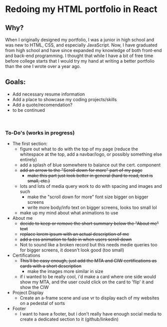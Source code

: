 # Redoing my HTML portfolio in React 

## Why? 
When I originally designed my portfolio, I was a junior in high school and was new to HTML, CSS, and especially JavaScript. Now, I have graduated from high school and have since expanded my knowledge of both front-end and back-end programming. I thought that while I have a bit of free time before college starts that I would try my hand at writing a better portfolio than the one I wrote over a year ago. 

## Goals: 
- Add necessary resume information 
- Add a place to showcase my coding projects/skills 
- Add a quote/recomendation? 
- to be continued 

<br>

### To-Do's (works in progress) 
- The first section: 
    - figure out what to do with the top of my page (reduce the whitespace at the top, add a navbar/logo, or possibly something else entirely)
    - add a splash of blue somewhere to balance out the cert. component 
    - ~~add an arrow to the "Scroll down for more" part of my page~~
        - ~~make this part just look better in general (hard to read, text is small, etc.)~~
    - lots and lots of media query work to do with spacing and images and such 
        - make the "scroll down for more" font size bigger on bigger screens 
        - write more body/info text on bigger screens, looks too small lol 
    - make up my mind about what animations to use 
- About me
    - ~~decide to keep or remove the short summary below the "About me" text~~
    - ~~replace lorem ipsum with an actual description of me~~
    - ~~add a css animation to fade in when users scroll down~~
    - Not to sound like a broken record but this needs medie queries too for bigger screens, it doesn't look good (too small) 
- Certifications 
    - ~~This'll be easy enough, just add the MTA and CIW certifications as cards with a short description~~
        - make the images more similar in size 
    - if i wanted to be really cool, i'd make a card where one side would show my MTA, and the user could click on the card to 'flip' it and show the CIW 
- Project Display 
    - Create an a-frame scene and use vr to display each of my websites on a pedestal of sorts 
- Footer 
    - I want to have a footer, but i don't really have enough social media to create a dedicated section to it (github/linkedin) 
